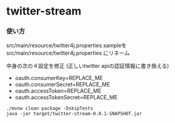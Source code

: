# twitter-stream

### 使い方

src/main/resource/twitter4j.properties.sampleをsrc/main/resource/twitter4j.properties にリネーム

中身の次の４設定を修正 (正しいtwitter apiの認証情報に書き換える)

- oauth.consumerKey=REPLACE_ME
- oauth.consumerSecret=REPLACE_ME
- oauth.accessToken=REPLACE_ME
- oauth.accessTokenSecret=REPLACE_ME


```
./mvnw clean package -DskipTests
java -jar target/twitter-stream-0.0.1-SNAPSHOT.jar
```

